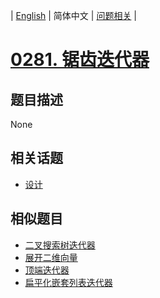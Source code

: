 
| [English](README_EN.md) | 简体中文 | [问题相关](QUESTION.md) |
# [0281. 锯齿迭代器](https://leetcode-cn.com/problems/zigzag-iterator/)
## 题目描述
None
## 相关话题
- [设计](https://leetcode-cn.com/tag/design)
## 相似题目
- [二叉搜索树迭代器](../0173/README.md)
- [展开二维向量](../0251/README.md)
- [顶端迭代器](../0284/README.md)
- [扁平化嵌套列表迭代器](../0341/README.md)
